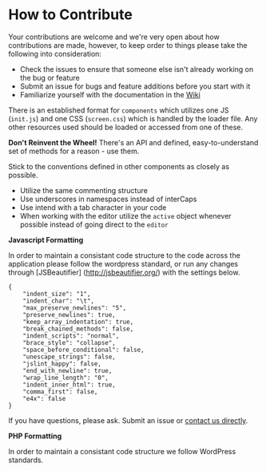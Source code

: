 # How to Contribute

Your contributions are welcome and we're very open about how contributions are made, however, to keep order to things please take the following into consideration:

* Check the issues to ensure that someone else isn't already working on the bug or feature
* Submit an issue for bugs and feature additions before you start with it
* Familiarize yourself with the documentation in the [Wiki](https://gitlab.com/xevidos/codiad/wikis/home)

There is an established format for `components` which utilizes one JS (`init.js`) and one CSS (`screen.css`) which is handled by the loader file. Any other resources used should be loaded or accessed from one of these.

**Don't Reinvent the Wheel!** There's an API and defined, easy-to-understand set of methods for a reason - use them.

Stick to the conventions defined in other components as closely as possible. 

* Utilize the same commenting structure
* Use underscores in namespaces instead of interCaps
* Use intend with a tab character in your code
* When working with the editor utilize the `active` object whenever possible instead of going direct to the `editor`

**Javascript Formatting**

In order to maintain a consistant code structure to the code across the application please follow the wordpress standard, or run any changes through [JSBeautifier] (http://jsbeautifier.org/) with the settings below.

	{
		"indent_size": "1",
		"indent_char": "\t",
		"max_preserve_newlines": "5",
		"preserve_newlines": true,
		"keep_array_indentation": true,
		"break_chained_methods": false,
		"indent_scripts": "normal",
		"brace_style": "collapse",
		"space_before_conditional": false,
		"unescape_strings": false,
		"jslint_happy": false,
		"end_with_newline": true,
		"wrap_line_length": "0",
		"indent_inner_html": true,
		"comma_first": false,
		"e4x": false
	}

If you have questions, please ask. Submit an issue or [contact us directly](mailto:support@telaaedifex.com). 

**PHP Formatting**

In order to maintain a consistant code structure we follow WordPress standards.
